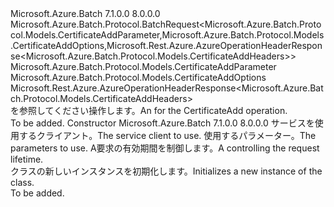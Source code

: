 <Type Name="CertificateAddBatchRequest" FullName="Microsoft.Azure.Batch.Protocol.BatchRequests.CertificateAddBatchRequest">
  <TypeSignature Language="C#" Value="public class CertificateAddBatchRequest : Microsoft.Azure.Batch.Protocol.BatchRequest&lt;Microsoft.Azure.Batch.Protocol.Models.CertificateAddParameter,Microsoft.Azure.Batch.Protocol.Models.CertificateAddOptions,Microsoft.Rest.Azure.AzureOperationHeaderResponse&lt;Microsoft.Azure.Batch.Protocol.Models.CertificateAddHeaders&gt;&gt;" />
  <TypeSignature Language="ILAsm" Value=".class public auto ansi beforefieldinit CertificateAddBatchRequest extends Microsoft.Azure.Batch.Protocol.BatchRequest`3&lt;class Microsoft.Azure.Batch.Protocol.Models.CertificateAddParameter, class Microsoft.Azure.Batch.Protocol.Models.CertificateAddOptions, class Microsoft.Rest.Azure.AzureOperationHeaderResponse`1&lt;class Microsoft.Azure.Batch.Protocol.Models.CertificateAddHeaders&gt;&gt;" />
  <TypeSignature Language="DocId" Value="T:Microsoft.Azure.Batch.Protocol.BatchRequests.CertificateAddBatchRequest" />
  <TypeSignature Language="VB.NET" Value="Public Class CertificateAddBatchRequest&#xA;Inherits BatchRequest(Of CertificateAddParameter, CertificateAddOptions, AzureOperationHeaderResponse(Of CertificateAddHeaders))" />
  <TypeSignature Language="F#" Value="type CertificateAddBatchRequest = class&#xA;    inherit BatchRequest&lt;CertificateAddParameter, CertificateAddOptions, AzureOperationHeaderResponse&lt;CertificateAddHeaders&gt;&gt;" />
  <AssemblyInfo>
    <AssemblyName>Microsoft.Azure.Batch</AssemblyName>
    <AssemblyVersion>7.1.0.0</AssemblyVersion>
    <AssemblyVersion>8.0.0.0</AssemblyVersion>
  </AssemblyInfo>
  <Base>
    <BaseTypeName>Microsoft.Azure.Batch.Protocol.BatchRequest&lt;Microsoft.Azure.Batch.Protocol.Models.CertificateAddParameter,Microsoft.Azure.Batch.Protocol.Models.CertificateAddOptions,Microsoft.Rest.Azure.AzureOperationHeaderResponse&lt;Microsoft.Azure.Batch.Protocol.Models.CertificateAddHeaders&gt;&gt;</BaseTypeName>
    <BaseTypeArguments>
      <BaseTypeArgument TypeParamName="TBody">Microsoft.Azure.Batch.Protocol.Models.CertificateAddParameter</BaseTypeArgument>
      <BaseTypeArgument TypeParamName="TOptions">Microsoft.Azure.Batch.Protocol.Models.CertificateAddOptions</BaseTypeArgument>
      <BaseTypeArgument TypeParamName="TResponse">Microsoft.Rest.Azure.AzureOperationHeaderResponse&lt;Microsoft.Azure.Batch.Protocol.Models.CertificateAddHeaders&gt;</BaseTypeArgument>
    </BaseTypeArguments>
  </Base>
  <Interfaces />
  <Docs>
    <summary>
            <span data-ttu-id="fdab7-101"><see cref="T:Microsoft.Azure.Batch.Protocol.IBatchRequest" />を参照してください操作します。</span><span class="sxs-lookup"><span data-stu-id="fdab7-101">An <see cref="T:Microsoft.Azure.Batch.Protocol.IBatchRequest" /> for the CertificateAdd operation.</span></span>
            </summary>
    <remarks>To be added.</remarks>
  </Docs>
  <Members>
    <Member MemberName=".ctor">
      <MemberSignature Language="C#" Value="public CertificateAddBatchRequest (Microsoft.Azure.Batch.Protocol.BatchServiceClient serviceClient, Microsoft.Azure.Batch.Protocol.Models.CertificateAddParameter parameters, System.Threading.CancellationToken cancellationToken);" />
      <MemberSignature Language="ILAsm" Value=".method public hidebysig specialname rtspecialname instance void .ctor(class Microsoft.Azure.Batch.Protocol.BatchServiceClient serviceClient, class Microsoft.Azure.Batch.Protocol.Models.CertificateAddParameter parameters, valuetype System.Threading.CancellationToken cancellationToken) cil managed" />
      <MemberSignature Language="DocId" Value="M:Microsoft.Azure.Batch.Protocol.BatchRequests.CertificateAddBatchRequest.#ctor(Microsoft.Azure.Batch.Protocol.BatchServiceClient,Microsoft.Azure.Batch.Protocol.Models.CertificateAddParameter,System.Threading.CancellationToken)" />
      <MemberSignature Language="F#" Value="new Microsoft.Azure.Batch.Protocol.BatchRequests.CertificateAddBatchRequest : Microsoft.Azure.Batch.Protocol.BatchServiceClient * Microsoft.Azure.Batch.Protocol.Models.CertificateAddParameter * System.Threading.CancellationToken -&gt; Microsoft.Azure.Batch.Protocol.BatchRequests.CertificateAddBatchRequest" Usage="new Microsoft.Azure.Batch.Protocol.BatchRequests.CertificateAddBatchRequest (serviceClient, parameters, cancellationToken)" />
      <MemberType>Constructor</MemberType>
      <AssemblyInfo>
        <AssemblyName>Microsoft.Azure.Batch</AssemblyName>
        <AssemblyVersion>7.1.0.0</AssemblyVersion>
        <AssemblyVersion>8.0.0.0</AssemblyVersion>
      </AssemblyInfo>
      <Parameters>
        <Parameter Name="serviceClient" Type="Microsoft.Azure.Batch.Protocol.BatchServiceClient" />
        <Parameter Name="parameters" Type="Microsoft.Azure.Batch.Protocol.Models.CertificateAddParameter" />
        <Parameter Name="cancellationToken" Type="System.Threading.CancellationToken" />
      </Parameters>
      <Docs>
        <param name="serviceClient"><span data-ttu-id="fdab7-102">サービスを使用するクライアント。</span><span class="sxs-lookup"><span data-stu-id="fdab7-102">The service client to use.</span></span></param>
        <param name="parameters"><span data-ttu-id="fdab7-103">使用するパラメーター。</span><span class="sxs-lookup"><span data-stu-id="fdab7-103">The parameters to use.</span></span></param>
        <param name="cancellationToken"><span data-ttu-id="fdab7-104">A<see cref="T:System.Threading.CancellationToken" />要求の有効期間を制御します。</span><span class="sxs-lookup"><span data-stu-id="fdab7-104">A <see cref="T:System.Threading.CancellationToken" /> controlling the request lifetime.</span></span></param>
        <summary>
            <span data-ttu-id="fdab7-105"><see cref="T:Microsoft.Azure.Batch.Protocol.BatchRequests.CertificateAddBatchRequest" /> クラスの新しいインスタンスを初期化します。</span><span class="sxs-lookup"><span data-stu-id="fdab7-105">Initializes a new instance of the <see cref="T:Microsoft.Azure.Batch.Protocol.BatchRequests.CertificateAddBatchRequest" /> class.</span></span>
            </summary>
        <remarks>To be added.</remarks>
      </Docs>
    </Member>
  </Members>
</Type>